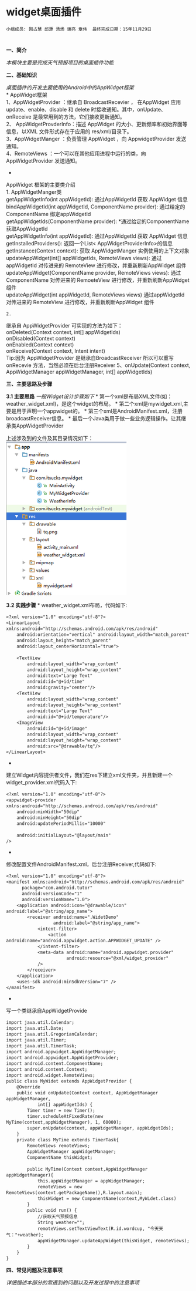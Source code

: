 # widget桌面插件


    小组成员: 刚占慧 邱源 汤炀 谢亮 章伟  最终完成日期：15年11月29日
# 

**一、简介**

*本模块主要是完成天气预报项目的桌面插件功能*

**二、基础知识**

*桌面插件的开发主要使用的Android中的AppWidget框架*   
* 
AppWidget框架      
    1、AppWidgetProvider ：继承自 BroadcastRecevier ， 在AppWidget 应用 update、enable、disable 和 delete 时接收通知。其中，onUpdate、onReceive 是最常用到的方法，它们接收更新通知。      
    2、 AppWidgetProvderInfo：描述 AppWidget 的大小、更新频率和初始界面等信息，以XML 文件形式存在于应用的 res/xml/目录下。   
    3、AppWidgetManger ：负责管理 AppWidget ，向 AppwidgetProvider 发送通知。  
    4、RemoteViews ：一个可以在其他应用进程中运行的类，向 AppWidgetProvider 发送通知。  

* 
AppWidget 框架的主要类介绍  
    1. AppWidgetManger类  
    getAppWidgetInfo(int appWidgetId):
    通过AppWidgetId 获取 AppWidget 信息  
    bindAppWidgetId(int appWidgetId, ComponentName provider): 通过给定的ComponentName 绑定appWidgetId  
    getAppWidgetIds(ComponentName provider):
    *通过给定的ComponentName 获取AppWidgetId  
    getAppWidgetInfo(int appWidgetId):
    通过AppWidgetId 获取 AppWidget 信息  
    getInstalledProviders():
    返回一个List< AppWidgetProviderInfo>的信息  
    getInstance(Context context):
    获取 AppWidgetManger 实例使用的上下文对象  
    updateAppWidget(int[] appWidgetIds, RemoteViews views):
    通过appWidgetId 对传进来的 RemoteView 进行修改，并重新刷新AppWidget 组件  
    updateAppWidget(ComponentName provider, RemoteViews views): 
    通过 ComponentName 对传进来的 RemoeteView 进行修改，并重新刷新AppWidget 组件  
    updateAppWidget(int appWidgetId, RemoteViews views) 通过appWidgetId 对传进来的 RemoteView 进行修改，并重新刷新AppWidget 组件

    2. 
继承自 AppWidgetProvider 可实现的方法为如下：  
    onDeleted(Context context, int[] appWidgetIds)  
    onDisabled(Context context)   
    onEnabled(Context context)  
    onReceive(Context context, Intent intent)  
  Tip:因为 AppWidgetProvider 是继承自BroadcastReceiver  所以可以重写onRecevie 方法，当然必须在后台注册Receiver
5、onUpdate(Context context, AppWidgetManager appWidgetManager, int[] appWidgetIds)

   

**三、主要思路及步骤**

**3.1 主要思路**
*一般Widget设计步骤如下*
* 
第一个xml是布局XML文件(如：weather_widget.xml)，是这个widget的布局。
* 
第二个xml是mywidget.xml,主要是用于声明一个appwidget的。
* 
第三个xml是AndroidManifest.xml，注册broadcastReceiver信息。
* 
最后一个Java类用于做一些业务逻辑操作。让其继承类AppWidgetProvider

 上述涉及到的文件及其目录情况如下：
![](QQ截图20151203221126.png)

**3.2 实践步骤**
* 
weather_widget.xml布局，代码如下:  
```
<?xml version="1.0" encoding="utf-8"?>
<LinearLayout xmlns:android="http://schemas.android.com/apk/res/android"
    android:orientation="vertical" android:layout_width="match_parent"
    android:layout_height="match_parent"
    android:layout_centerHorizontal="true">

    <TextView
        android:layout_width="wrap_content"
        android:layout_height="wrap_content"
        android:text="Large Text"
        android:id="@+id/time"
        android:gravity="center"/>
    <TextView
        android:layout_width="wrap_content"
        android:layout_height="wrap_content"
        android:text="Large Text"
        android:id="@+id/temperature"/>
    <ImageView
        android:id="@+id/image"
        android:layout_width="wrap_content"
        android:layout_height="wrap_content"
        android:src="@drawable/tq"/>
</LinearLayout>
```
* 
建立Widget内容提供者文件，我们在res下建立xml文件夹，并且新建一个widget_provider.xml代码入下:  
```
<?xml version="1.0" encoding="utf-8"?>     
<appwidget-provider xmlns:android="http://schemas.android.com/apk/res/android"    
    android:minWidth="50dip"    
    android:minHeight="50dip"    
    android:updatePeriodMillis="10000"    
    
    android:initialLayout="@layout/main"    
/>     
```
* 
修改配置文件AndroidManifest.xml，后台注册Receiver,代码如下:
```
<?xml version="1.0" encoding="utf-8"?>     
<manifest xmlns:android="http://schemas.android.com/apk/res/android"    
      package="com.android.tutor"    
      android:versionCode="1"    
      android:versionName="1.0">     
    <application android:icon="@drawable/icon" android:label="@string/app_name">     
        <receiver android:name=".WidetDemo"    
                  android:label="@string/app_name">     
            <intent-filter>     
                <action android:name="android.appwidget.action.APPWIDGET_UPDATE" />     
            </intent-filter>     
            <meta-data android:name="android.appwidget.provider"    
                       android:resource="@xml/widget_provider"    
            />     
        </receiver>     
    </application>     
    <uses-sdk android:minSdkVersion="7" />     
</manifest>
```
* 
写一个类继承自AppWidgetProvide
```
import java.util.Calendar;     
import java.util.Date;     
import java.util.GregorianCalendar;     
import java.util.Timer;     
import java.util.TimerTask;     
import android.appwidget.AppWidgetManager;     
import android.appwidget.AppWidgetProvider;     
import android.content.ComponentName;     
import android.content.Context;     
import android.widget.RemoteViews;     
public class MyWidet extends AppWidgetProvider {     
    @Override    
    public void onUpdate(Context context, AppWidgetManager appWidgetManager,     
            int[] appWidgetIds) {     
        Timer timer = new Timer();     
        timer.scheduleAtFixedRate(new MyTime(context,appWidgetManager), 1, 60000);     
        super.onUpdate(context, appWidgetManager, appWidgetIds);
    }
    private class MyTime extends TimerTask{     
        RemoteViews remoteViews;     
        AppWidgetManager appWidgetManager;     
        ComponentName thisWidget;     
             
        public MyTime(Context context,AppWidgetManager appWidgetManager){     
            this.appWidgetManager = appWidgetManager;     
            remoteViews = new RemoteViews(context.getPackageName(),R.layout.main);
            thisWidget = new ComponentName(context,MyWidet.class)
        }     
        public void run() {     
            //获取天气预报信息
            String weather="";
            remoteViews.setTextViewText(R.id.wordcup, "今天天气："+weather);     
            appWidgetManager.updateAppWidget(thisWidget, remoteViews);     
        }
    }
}    
```   
**四、常见问题及注意事项**

*详细描述本部分的常遇到的问题以及开发过程中的注意事项*
